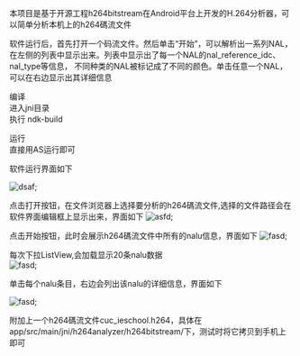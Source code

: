 本项目是基于开源工程h264bitstream在Android平台上开发的H.264分析器，可以简单分析本机上的h264碼流文件

软件运行后，首先打开一个码流文件。然后单击“开始”，可以解析出一系列NAL，在左侧的列表中显示出来。列表中显示出了每一个NAL的nal_reference_idc、nal_type等信息，
不同种类的NAL被标记成了不同的颜色。单击任意一个NAL，可以在右边显示出其详细信息

编译 \
   进入jni目录 \
   执行 ndk-build

运行 \
   直接用AS运行即可

软件运行界面如下

 ![dsaf](Selection_003.png);
 
点击打开按钮，在文件浏览器上选择要分析的h264碼流文件,选择的文件路径会在软件界面编辑框上显示出来，界面如下
![asfd](Selection_006.png);

点击开始按钮，此时会展示h264碼流文件中所有的nalu信息，界面如下
![fasd](Selection_007.png);

每次下拉ListView,会加载显示20条nalu数据 \
![fasd](Selection_016.png);

单击每个nalu条目，右边会列出该nalu的详细信息，界面如下

![fasd](Selection_008.png);



附加上一个h264碼流文件cuc_ieschool.h264，具体在app/src/main/jni/h264analyzer/h264bitstream/下，测试时将它拷贝到手机上即可

